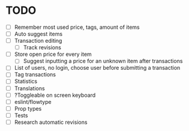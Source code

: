 # TODO
- [ ] Remember most used price, tags, amount of items
- [ ] Auto suggest items
- [ ] Transaction editing
    - [ ] Track revisions
- [ ] Store open price for every item
    - [ ] Suggest inputting a price for an unknown item after transactions
- [ ] List of users, no login, choose user before submitting a transaction
- [ ] Tag transactions
- [ ] Statistics
- [ ] Translations
- [ ] ?Toggleable on screen keyboard
- [ ] eslint/flowtype
- [ ] Prop types
- [ ] Tests
- [ ] Research automatic revisions